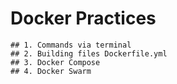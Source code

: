 # Docker Practices
	## 1. Commands via terminal
	## 2. Building files Dockerfile.yml
	## 3. Docker Compose
	## 4. Docker Swarm